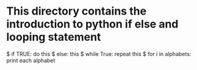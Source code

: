 # This directory contains the introduction to python if else and looping statement
$ if TRUE:
	do this
$ else:
	this
$ while True:
	repeat this
$ for i in alphabets:
	print each alphabet
